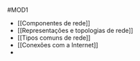 #MOD1

- [[Componentes de rede]]
- [[Representações e topologias de rede]]
- [[Tipos comuns de rede]]
- [[Conexões com a Internet]]
- 
